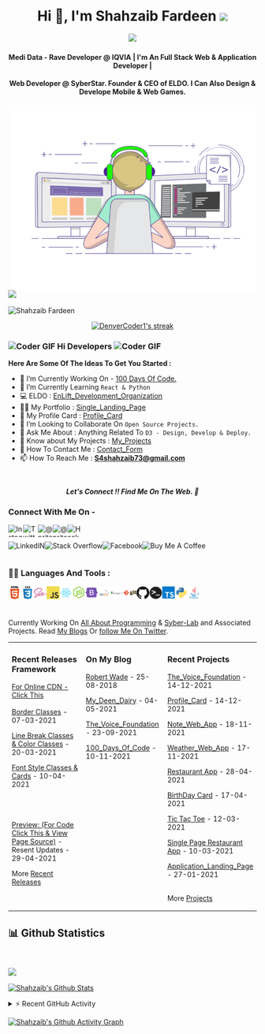 <!-- First Main Heading -->
<h1 align="center"> Hi 👋, I'm Shahzaib Fardeen <img src="https://emojis.slackmojis.com/emojis/images/1531849430/4246/blob-sunglasses.gif?1531849430" width="28"/> </h1>

<!-- Typing SVG -->
<p align="center">
  <a href="https://github.com/DenverCoder1/readme-typing-svg"><img src="https://readme-typing-svg.herokuapp.com?color=%2336BCF7&size=22&center=true&vCenter=true&lines=Full+Stack+Web+%26+App+Developer.;Assoc+EDC+Programmer+%40+IQVIA.;Web+Developer+%40+Syberstar.;Founder+%26+CEO+of+ELDO.;Community+Builder."></a>
</p>

<!-- Brief Text About Myself -->
<h4 align="center"> Medi Data - Rave Developer @ IQVIA | I'm An Full Stack Web & Application Developer | </h4>
<h4 align="center"> Web Developer @ SyberStar. Founder & CEO of ELDO. I Can Also Design & Develope Mobile & Web Games. </h4> 
 
<!-- Typing Master Picture --> 
<img align="right" alt="GIF" src="https://raw.githubusercontent.com/devSouvik/devSouvik/master/gif3.gif" width="500"/>
<br /> <br />

<!-- My Portfolio Bars -->
[<img src="https://img.shields.io/badge/-My_Website-000000?style=social&logo=google"/>](https://shahzaibfardeen.github.io/My_Site_Portfolio/)

<!-- Profile Views -->
<p align="left"> <img src="https://komarev.com/ghpvc/?username=Shahzaibfardeen" alt="Shahzaib Fardeen" /> </p>

<!-- Github Streaks Stats -->
<p align="center">
  <a href="https://github.com/DenverCoder1/github-readme-streak-stats">
    <img title="Streak Stats 🔥" alt="DenverCoder1's streak" src="https://github-readme-streak-stats.herokuapp.com/?user=shahzaibfardeen&theme=black-ice&hide_border=true&stroke=0000&background=060A0CD0"/>
  </a>
</p>

<!-- Github Streaks Stats - Black & Orange Combo
[![GitHub Streak](https://github-readme-streak-stats.herokuapp.com/?user=shahzaibfardeen&theme=highcontrast)](https://github.com/DenverCoder1/github-readme-streak-stats)
<br> -->

<!-- My Skyline Ratio
<div align="center"><table>
  <tr><th><a href="https://skyline.github.com/arshdeepsahni/2020"><img width="1000px" src="https://user-images.githubusercontent.com/56549294/109688463-4b205900-7baa-11eb-9a16-e8df056b2e14.gif"></a></th></tr>
</table></div> -->

<!-- Main Content Of The Page -->
### <img src="https://media.giphy.com/media/Veq8KumKpSCcfZ71P1/giphy.gif" alt="Coder GIF" width="23" height="23"> Hi Developers <img src="https://media.giphy.com/media/Veq8KumKpSCcfZ71P1/giphy.gif" alt="Coder GIF" width="23" height="23">

**Here Are Some Of The Ideas To Get You Started :** 
- 🔭 I’m Currently Working On - [100 Days Of Code.](https://github.com/Shahzaibfardeen/100_Days_Of_Code) <br>
- 🌱 I’m Currently Learning `React & Python` <br>
- 💻 ELDO : [EnLift_Development_Organization](https://shahzaibfardeen.github.io/EnLift_Development_Organization-/index.html)
- 👨‍💻 My Portfolio : [Single_Landing_Page](https://shahzaibfardeen.github.io/My_Site_Portfolio/) 
- 📱 My Profile Card : [Profile_Card](https://shahzaibfardeen.github.io/My_Profile_Card/) 
- 👯 I’m Looking to Collaborate On `Open Source Projects.` <br>
- 💬 Ask Me About : Anything Related To `D3 - Design, Develop & Deploy.` <br>
- 📄 Know about My Projects : [My_Projects](https://github.com/Shahzaibfardeen/Shahzaibfardeen/blob/main/Recent%20Projects.md)
- 📧 How To Contact Me : [Contact_Form](https://shahzaibfardeen.github.io/Contact_Form/) <br>
- 📫 How To Reach Me : **S4shahzaib73@gmail.com** <br>
<br>

<!--
## 📘 My Top Open Source Projects
<table align="center">
  <thead align="center">
    <tr border: none;>
      <td><b> 📘 Projects </b></td>
      <td><b> ⭐ Stars </b></td>
      <td><b> 🤝 Forks </b></td>
    </tr>
  </thead>
  <tbody>    
    <tr>
      <td><a href="https://github.com/DenverCoder1/github-readme-streak-stats"> <b> AAP - Community Website </b></a></td>
      <td><img alt="Stars" src="https://img.shields.io/github/stars/DenverCoder1/github-readme-streak-stats?style=flat-square&labelColor=343b41"/></td>
      <td><img alt="Forks" src="https://img.shields.io/github/forks/DenverCoder1/github-readme-streak-stats?style=flat-square&labelColor=343b41"/></td>
    </tr>
    <tr>
      <td><a href="https://github.com/DenverCoder1/LaTeX-Gboard-Dictionary"> <b> 30 Days of Code </b></a></td>
      <td><img alt="Stars" src="https://img.shields.io/github/stars/DenverCoder1/LaTeX-Gboard-Dictionary?style=flat-square&labelColor=343b41"/></td>
      <td><img alt="Forks" src="https://img.shields.io/github/forks/DenverCoder1/LaTeX-Gboard-Dictionary?style=flat-square&labelColor=343b41"/></td>
    </tr>
  </tbody>
</table> -->

<!-- Find Me On The Web -->
<p align="center">
  <b><i>Let's Connect !! Find Me On The Web. 👋</i></b>
</p>

<!-- Social Sites & Connecting -->
### Connect With Me On - 

<a href="https://www.instagram.com/shahzaib_fardeen/" target="blank" title="Instagram">
	<img align="left" alt="Instagram" height="25px" width="30" src="https://raw.githubusercontent.com/rahuldkjain/github-profile-readme-generator/master/src/images/icons/Social/instagram.svg" />
</a>
<a href="https://twitter.com/shahzaibfardeen" target="blank" title="Twitter">
	<img align="left" alt="Twitter" height="25px" width="30" src="https://raw.githubusercontent.com/rahuldkjain/github-profile-readme-generator/master/src/images/icons/Social/twitter.svg" />
</a>
<a href="https://dev.to/@pritamkr_63" target="blank" title="Dev">
	<img align="left" alt="@pritamkr_63" height="25px" width="30" src="https://cdn.jsdelivr.net/npm/simple-icons@3.0.1/icons/dev-dot-to.svg" />
</a>
<a href="https://medium.com/@pritamvr9" target="blank" title="Medium">
	<img align="left" alt="@pritamvr9" height="25px" width="30" src="https://raw.githubusercontent.com/rahuldkjain/github-profile-readme-generator/master/src/images/icons/Social/medium.svg" />
</a>
<a href="https://www.hackerrank.com/justnikhil?hr_r=1" target="blank" title="HackerRank">
	<img align="left" alt="Hacker Rank" height="25px" width="30" src="https://raw.githubusercontent.com/rahuldkjain/github-profile-readme-generator/master/src/images/icons/Social/hackerrank.svg" />
</a> <br /> <br />
<a href="https://www.linkedin.com/in/shahzaib-fardeen/" title="LinkedIN">
	<img align="left" alt="LinkedIN" height="25px" src="https://raw.githubusercontent.com/peterthehan/peterthehan/master/assets/linkedin.svg" />
</a>
<a href="https://stackoverflow.com/story/obrienser" title="Stack Overflow">
  <img align="left" alt="Stack Overflow" height="25px" src="https://user-images.githubusercontent.com/50111192/127644335-477f90a7-8de3-48a9-8851-60b9d6ae39ea.png" />
</a>
<a href="https://www.facebook.com/shahzaib.fardeen/" title="Facebook">
	<img align="left" alt="Facebook" height="25px" src="https://user-images.githubusercontent.com/50111192/124475263-2df2d580-ddaa-11eb-8c77-fe58223f5360.png" />
</a>
<a href="" title="Buy Me A Coffee">
  <img align="left" alt="Buy Me A Coffee" height="23" src="https://cdn.buymeacoffee.com/buttons/v2/default-yellow.png">
</a>

</p>
<br/>

<!-- Languages & Tools -->
### 👨‍💻 Languages And Tools :

<img align="left" alt="HTML5" width="26px" src="https://raw.githubusercontent.com/github/explore/80688e429a7d4ef2fca1e82350fe8e3517d3494d/topics/html/html.png" />
<img align="left" alt="CSS3" width="26px" src="https://raw.githubusercontent.com/github/explore/80688e429a7d4ef2fca1e82350fe8e3517d3494d/topics/css/css.png" />
<img align="left" alt="Sass" width="26px" src="https://raw.githubusercontent.com/github/explore/80688e429a7d4ef2fca1e82350fe8e3517d3494d/topics/sass/sass.png" />
<img align="left" alt="JS" width="26px" src="https://raw.githubusercontent.com/github/explore/80688e429a7d4ef2fca1e82350fe8e3517d3494d/topics/javascript/javascript.png" />
<img align="left" alt="React" width="26px" src="https://raw.githubusercontent.com/github/explore/80688e429a7d4ef2fca1e82350fe8e3517d3494d/topics/react/react.png" />
<img align="left" alt="Node" width="26px" src="https://raw.githubusercontent.com/devicons/devicon/master/icons/nodejs/nodejs-original.svg" width="25px" height="25px"/>
<img align="left" alt="BootStrap" width="26px" src="https://raw.githubusercontent.com/devicons/devicon/master/icons/bootstrap/bootstrap-plain.svg" width="25px" height="25px"/>
<img align="left" alt="MySQL" width="26px" src="https://raw.githubusercontent.com/github/explore/80688e429a7d4ef2fca1e82350fe8e3517d3494d/topics/mysql/mysql.png" />
<img align="left" alt="MongoDB" width="26px" src="https://raw.githubusercontent.com/github/explore/80688e429a7d4ef2fca1e82350fe8e3517d3494d/topics/mongodb/mongodb.png" />
<img align="left" alt="Git" width="26px" src="https://raw.githubusercontent.com/github/explore/80688e429a7d4ef2fca1e82350fe8e3517d3494d/topics/git/git.png" />
<img align="left" alt="GitHub" width="26px" src="https://raw.githubusercontent.com/github/explore/78df643247d429f6cc873026c0622819ad797942/topics/github/github.png" />
<img align="left" alt="HTML5" width="26px" src="https://raw.githubusercontent.com/github/explore/80688e429a7d4ef2fca1e82350fe8e3517d3494d/topics/terminal/terminal.png" />
<img align="left" alt="HTML5" width="26px" src="https://raw.githubusercontent.com/devicons/devicon/master/icons/typescript/typescript-original.svg" width="25px" height="25px"/>
<img align="left" alt="HTML5" width="26px" src="https://raw.githubusercontent.com/devicons/devicon/master/icons/python/python-original.svg" width="25px" height="25px"/>
<img align="left" alt="HTML5" width="26px" src="https://raw.githubusercontent.com/devicons/devicon/master/icons/java/java-original.svg" width="25px" height="25px"/>
<br> <br>

<!-- Details / Blog / Recent Table-->
<br>

Currently Working On [All About Programming](https://github.com/All-About-Programming-Community/All_About_Programming-Community_Website) &  [Syber-Lab](https://github.com/Syber-Lab) and Associated Projects. Read [My Blogs](https://www.linkedin.com/in/shahzaib-fardeen/) Or [follow Me On Twitter](https://twitter.com/shahzaibfardeen).
<table><tr><td valign="top" width="33%">

	
### Recent Releases Framework
<!-- Recent Release Starts -->
	
[For Online CDN - Click This](https://github.com/Syber-Lab/Sybrenium)
<br> <br>
[Border Classes](https://github.com/Syber-Lab/Sybrenium) - 07-03-2021

[Line Break Classes & Color Classes](https://github.com/Syber-Lab/Sybrenium) - 20-03-2021

[Font Style Classes & Cards](https://github.com/Syber-Lab/Sybrenium) - 10-04-2021
<br> <br> <br> <br>

[Preview: (For Code Click This & View Page Source)](https://yaseen549.github.io/sybrenium-code-review/) - Resent Updates - 29-04-2021

More [Recent Releases](https://github.com/Syber-Lab/Sybrenium)
<!-- Recent Releases Ends -->
</td><td valign="top" width="33%">

### On My Blog
<!-- Blog Starts -->

[Robert Wade](https://medium.com/@robewawebdesign/how-100-days-of-code-changed-my-life-37cdc891db73) - 25-08-2018

[My_Deen_Dairy](https://github.com/Shahzaibfardeen/My_Deen_Dairy) - 04-05-2021
	
[The_Voice_Foundation](https://shahzaibfardeen.github.io/EnLift_Development_Organization-/index.html) - 23-09-2021

[100_Days_Of_Code](https://github.com/Shahzaibfardeen/100_Days_Of_Code) - 10-11-2021

<!-- Blog Ends -->
</td><td valign="top" width="33%">

### Recent Projects
<!-- Starts -->
	
[The_Voice_Foundation](https://shahzaibfardeen.github.io/EnLift_Development_Organization-/index.html) - 14-12-2021

[Profile_Card](https://shahzaibfardeen.github.io/My_Profile_Card/) - 14-12-2021

[Note_Web_App](https://shahzaibfardeen.github.io/Note_Web_App/) - 18-11-2021

[Weather_Web_App](https://shahzaibfardeen.github.io/Weather_App/) - 17-11-2021

[Restaurant App](https://shahzaibfardeen.github.io/Ristorante_Con_Fusion/) - 28-04-2021

[BirthDay Card](https://shahzaibfardeen.github.io/Hapie_Bday_Sadu/) - 17-04-2021

[Tic Tac Toe](https://shahzaibfardeen.github.io/Tic_Tac_Toe/) - 12-03-2021

[Single Page Restaurant App](https://shahzaibfardeen.github.io/Chinese-Single_Landing_Webpage/index.html) - 10-03-2021

[Application_Landing_Page](https://shahzaibfardeen.github.io/Syberstar-Application/) - 27-01-2021
<br> <br>

More [Projects](https://github.com/Shahzaibfardeen/Shahzaibfardeen/blob/main/Recent%20Projects.md)
	
<!-- Ends -->
</td></tr></table>
<!--End Part Of The Table -->


<!-- New Table With Multiple Slides -->
<!-- ## My Repositories at Glance
<table>
  <tr>
    <th> MERN Stack </th>
    <th> JavaScript Projects </th>
  </tr>
  <tr>
    <td> 
      <ul>
        <li><a target="_blank" href = "https://github.com/venugopalkadamba/AgriAI_WebApp"><i>AgriAI WebApp</i></a></li>
        <li><a target="_blank" href = "https://github.com/venugopalkadamba/Multi_Disease_Predictor"><i>Multi Disease Predictor</i></a></li> 
        <li><a target="_blank" href = "https://github.com/venugopalkadamba/Image-Blur-Detection"><i>Image Blur Detection using Machine Learning</i></a></li>
        <li><a target="_blank" href="https://github.com/venugopalkadamba/Diabetes_Predictor-AND-Web_App"><i>Diabetes Predictor</i></a></li>
      </ul> 
    </td>
    <td>
      <ul>
        <li><a target="_blank" href="https://github.com/venugopalkadamba/Face_Verification_based_Attendance_system"><i>Face Verification based Attendance System</i></a></li>
        <li><a target="_blank" href="https://github.com/venugopalkadamba/Face_Emotion_Recognition"><i>Face Emotion Recogniton</i></a></li>
        <li><a target="_blank" href="https://github.com/venugopalkadamba/Technocolabs-Data-Science-Internship"><i>American Sign Language Detection</i></a></li>
        <li><a target="_blank" href="https://github.com/venugopalkadamba/Social_Media_WebApp_with_FaceVerification_Login"><i>Social Media WebApp with Face Verification Login</i></a></li>
        <li><a target="_blank" href="https://github.com/venugopalkadamba/Face_Mask_Detector"><i>Face Mask Detector</i></a></li>
      </ul>
    </td>
  </tr>
  <tr>
    <th>NLP</th>
    <th>Internships</th>
  </tr>
  <tr>
    <td>
      <ul>
        <li><a target="_blank" href="https://github.com/venugopalkadamba/Text_Summarizer_NLP_Project"><i>Text Summarizer using Text Rank Algorithm</i></a> </li>
        <li><a target="_blank" href="https://github.com/venugopalkadamba/SMS-Spam-Detector-WebApp"><i>SMS Spam Detection</i></a></li>
        <li><a target="_blank" href="https://github.com/venugopalkadamba/Fake_News_Detector"><i>Fake News Detector</i></a></li>
      </ul>
    </td>
    <td>
      <ul>
        <li><a target="_blank" href="https://github.com/venugopalkadamba/Technocolabs-Data-Science-Internship"><i>Data Science Internship at Technocolabs</i></a> </li>
        <li><a target="_blank" href="https://github.com/venugopalkadamba/The-Sparks-Foundation-Internship"><i>Data Science and Analytics Internship at The Sparks Foundation</i></a></li>
      </ul>
    </td>
  <tr>
</table>
</div> -->
<!-- End Of The Table -->


<!-- Updated Github Stats -->
## 📊 Github Statistics
<br/>	

<!--&theme=buefy&bg_color=0D1117"/></a> -->
<a href="https://github.com/anuraghazra/github-readme-stats"><img align="center" src="https://github-readme-stats.vercel.app/api/top-langs/?username=shahzaibfardeen&layout=compact&theme=react&hide_border=false" /></a>
<br /> 

<a href="https://github.com/anuraghazra/github-readme-stats"><img align="center" src="https://github-readme-stats.vercel.app/api?username=shahzaibfardeen&show_icons=true&include_all_commits=true&theme=react&hide_border=false" alt="Shahzaib's Github Stats" /></a>

<details>
  <summary>⚡ Recent GitHub Activity</summary>
  <br/>

<!-- START_SECTION : Activity -->

1. ❗️  Opened Issue [#001](https://github.com/Syber-Lab/Sybrenium/issues?q=label%3A%22good+first+issue%22+is%3Aissue+is%3Aopen) in [Syber-Lab/Sybrenium](https://github.com/Syber-Lab)
2. 🎉 Merged PR [#97]
3. ❗️  Closed issue [#000](https://github.com/Syber-Lab/syberstar-minified) in [Syberstar Minified](https://github.com/Syber-Lab/syberstar-minified)
4. 💪 Opened PR [#97]
5. 🗣 Commented on [#96]

<!-- END SECTION :Activity -->
</details>

<!-- https://github.com/ashutosh00710/github-readme-activity-graph -->
<!-- Activity Graph -->

[![Shahzaib's Github Activity Graph](https://activity-graph.herokuapp.com/graph?username=shahzaibfardeen&theme=react-dark)](https://github.com/ashutosh00710/github-readme-activity-graph)

<!-- ##GitHub Profile Trophy
<p align="center">
[![trophy](https://github-profile-trophy.vercel.app/?username=shahzaibfardeen)](https://github.com/ryo-ma/github-profile-trophy)
 </p> -->
